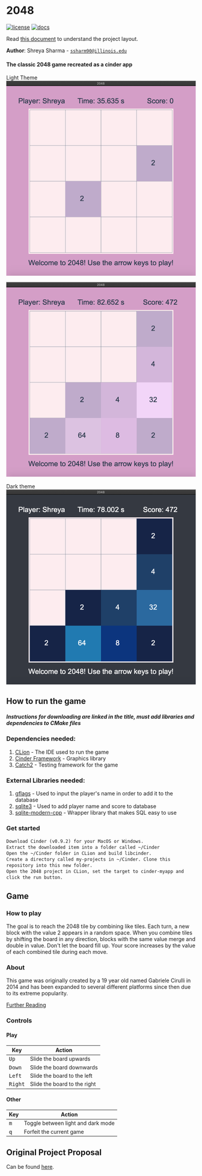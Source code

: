 # 2048

[![license](https://img.shields.io/badge/license-MIT-green)](LICENSE)
[![docs](https://img.shields.io/badge/docs-yes-brightgreen)](docs/README.md)

Read [this document](https://cliutils.gitlab.io/modern-cmake/chapters/basics/structure.html) to understand the project
layout.

**Author**: Shreya Sharma - [`ssharm90@illinois.edu`](mailto:ssharm90@illinois.edu)

#### The classic 2048 game recreated as a cinder app

Light Theme
![](images/lightstart.png)<!-- .element height="50%" width="50%" -->

![](images/lightgameplay.png)<!-- .element height="50%" width="50%" -->

Dark theme
![](images/darkgameplay.png)<!-- .element height="50%" width="50%" -->

## How to run the game
##### Instructions for downloading are linked in the title, must add libraries and dependencies to CMake files
### Dependencies needed:
1. [CLion](https://www.jetbrains.com/clion/) - The IDE used to run the game
2. [Cinder Framework](http://libcinder.org/) - Graphics library
3. [Catch2](https://github.com/catchorg/Catch2) - Testing framework for the game
### External Libraries needed: 
1. [gflags](https://gflags.github.io/gflags/) - Used to input the player's name in order to add it to the database
2. [sqlite3](https://www.sqlite.org/capi3ref.html) - Used to add player name and score to database
3. [sqlite-modern-cpp](https://github.com/SqliteModernCpp/sqlite_modern_cpp) - Wrapper library that makes SQL easy to use
### Get started
    Download Cinder (v0.9.2) for your MacOS or Windows. 
    Extract the downloaded item into a folder called ~/Cinder
    Open the ~/Cinder folder in CLion and build libcinder.
    Create a directory called my-projects in ~/Cinder. Clone this repository into this new folder.
    Open the 2048 project in CLion, set the target to cinder-myapp and click the run button.
## Game
### How to play
The goal is to reach the 2048 tile by combining like tiles. Each turn, a new block with the value 2 appears in a random space. 
When you combine tiles by shifting the board in any direction, blocks with the same value merge and double in value. 
Don't let the board fill up. Your score increases by the value of each combined tile during each move. 
### About
This game was originally created by a 19 year old named Gabriele Cirulli in 2014 and has been expanded to several 
different platforms since then due to its extreme popularity.

[Further Reading](https://en.wikipedia.org/wiki/2048_(video_game))

### Controls
#### Play
Key|Action
---|------
<kbd>Up</kbd>|Slide the board upwards
<kbd>Down</kbd>|Slide the board downwards
<kbd>Left</kbd>|Slide the board to the left
<kbd>Right</kbd>|Slide the board to the right

#### Other
Key|Action
---|------
<kbd>m</kbd>|Toggle between light and dark mode
<kbd>q</kbd>|Forfeit the current game
    
## Original Project Proposal
Can be found [here](https://github.com/CS126SP20/project-proposal-ssharm90#2048).
